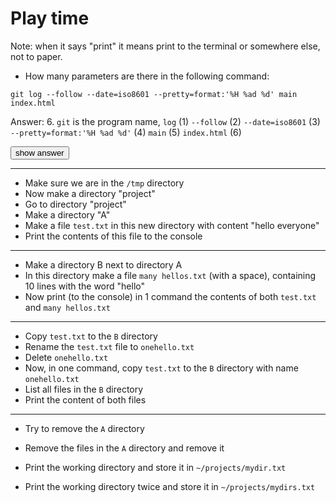# Play time


Note: when it says "print" it means print to the terminal or somewhere else, not to paper.

- How many parameters are there in the following command:

```shell
git log --follow --date=iso8601 --pretty=format:'%H %ad %d' main index.html
```


Answer: 6. `git` is the program name, `log` (1) `--follow` (2) `--date=iso8601` (3) `--pretty=format:'%H %ad %d'` (4) `main` (5) `index.html` (6)
<!-- .element class="hidden-answer" -->

<button>show answer</button>


---

- Make sure we are in the `/tmp` directory
- Now make a directory "project"
- Go to directory "project"
- Make a directory "A"
- Make a file `test.txt` in this new directory with content "hello everyone"
- Print the contents of this file to the console


---

- Make a directory B next to directory A
- In this directory make a file `many hellos.txt` (with a space), containing 10 lines with the word "hello"
- Now print (to the console) in 1 command the contents of both `test.txt` and `many hellos.txt`

---

- Copy `test.txt` to the `B` directory
- Rename the `test.txt` file to `onehello.txt`
- Delete `onehello.txt`
- Now, in one command, copy `test.txt` to the `B` directory with name `onehello.txt`
- List all files in the `B` directory
- Print the content of both files

---

- Try to remove the `A` directory
- Remove the files in the `A` directory and remove it

- Print the working directory and store it in `~/projects/mydir.txt`
- Print the working directory twice and store it in `~/projects/mydirs.txt`
